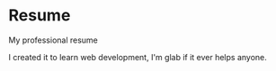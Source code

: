 # Resume
My professional resume

I created it to learn web development, I'm glab if it ever helps anyone.
